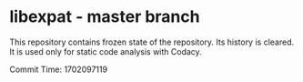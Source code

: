 # libexpat - master branch

This repository contains frozen state of the repository.
Its history is cleared. It is used only for static code
analysis with Codacy.

Commit Time: 1702097119